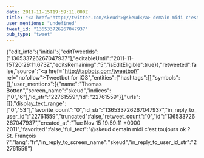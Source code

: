 ```yaml
---
date: 2011-11-15T19:59:11.000Z
title: "<a href='http://twitter.com/skeud'>@skeud</a> demain midi c'est toujours ok ? St. François ?″"
user_mentions: "undefined"
tweet_id: "136533726267047937"
pub_type: "tweet"
---
```

{"edit_info":{"initial":{"editTweetIds":["136533726267047937"],"editableUntil":"2011-11-15T20:29:11.673Z","editsRemaining":"5","isEditEligible":true}},"retweeted":false,"source":"<a href=\"http://tapbots.com/tweetbot\" rel=\"nofollow\">Tweetbot for iOS</a>","entities":{"hashtags":[],"symbols":[],"user_mentions":[{"name":"Thomas Botton","screen_name":"skeud","indices":["0","6"],"id_str":"22761559","id":"22761559"}],"urls":[]},"display_text_range":["0","53"],"favorite_count":"0","id_str":"136533726267047937","in_reply_to_user_id":"22761559","truncated":false,"retweet_count":"0","id":"136533726267047937","created_at":"Tue Nov 15 19:59:11 +0000 2011","favorited":false,"full_text":"@skeud demain midi c'est toujours ok ? St. François ?","lang":"fr","in_reply_to_screen_name":"skeud","in_reply_to_user_id_str":"22761559"}
